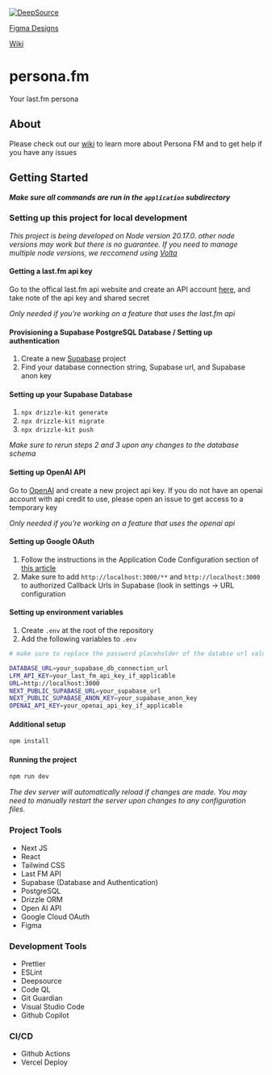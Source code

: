 [![DeepSource](https://app.deepsource.com/gh/raspberri05/persona.fm.svg/?label=active+issues&show_trend=true&token=9p4-QUwgsSV4p8YHA1UdV-hH)](https://app.deepsource.com/gh/raspberri05/persona.fm/)

[Figma Designs](https://www.figma.com/design/LLVawiL7F4SP9rlDuyGAtH/persona.fm?node-id=0-1&t=xhFhQpHwxTzcHNZl-1)

[Wiki](http://docs.personafm.com/)

# persona.fm

Your last.fm persona

## About

Please check out our [wiki](https://github.com/raspberri05/persona.fm/wiki) to learn more about Persona FM and to get help if you have any issues

## Getting Started
***Make sure all commands are run in the `application` subdirectory***
### Setting up this project for local development

_This project is being developed on Node version 20.17.0. other node versions may work but there is no guarantee. If you need to manage multiple node versions, we reccomend using [Volta](https://volta.sh)_

#### Getting a last.fm api key

Go to the offical last.fm api website and create an API account [here](https://www.last.fm/api/account/create), and take note of the api key and shared secret

*Only needed if you're working on a feature that uses the last.fm api*

#### Provisioning a Supabase PostgreSQL Database / Setting up authentication

1. Create a new [Supabase](https://supabase.com/) project
2. Find your database connection string, Supabase url, and Supabase anon key

#### Setting up your Supabase Database

1. `npx drizzle-kit generate`
2. `npx drizzle-kit migrate`
3. `npx drizzle-kit push`

_Make sure to rerun steps 2 and 3 upon any changes to the database schema_

#### Setting up OpenAI API

Go to [OpenAI](https://platform.openai.com/apps) and create a new project api key. If you do not have an openai account with api credit to use, please open an issue to get access to a temporary key

*Only needed if you're working on a feature that uses the openai api*

#### Setting up Google OAuth

1. Follow the instructions in the Application Code Configuration section of [this article](https://supabase.com/docs/guides/auth/social-login/auth-google?queryGroups=environment&environment=server#application-code-configuration)
2. Make sure to add `http://localhost:3000/**` and `http://localhost:3000` to authorized Callback Urls in Supabase (look in settings -> URL configuration

#### Setting up environment variables

1. Create `.env` at the root of the repository
2. Add the following variables to `.env`

```bash
# make sure to replace the password placeholder of the databse url value copied from Supabase with your actual password for the database

DATABASE_URL=your_supabase_db_connection_url
LFM_API_KEY=your_last_fm_api_key_if_applicable
URL=http://localhost:3000
NEXT_PUBLIC_SUPABASE_URL=your_supabase_url
NEXT_PUBLIC_SUPABASE_ANON_KEY=your_supabase_anon_key
OPENAI_API_KEY=your_openai_api_key_if_applicable
```

#### Additional setup

```bash
npm install
```

#### Running the project

```bash
npm run dev
```

_The dev server will automatically reload if changes are made. You may need to manually restart the server upon changes to any configuration files._

### Project Tools

-   Next JS
-   React
-   Tailwind CSS
-   Last FM API
-   Supabase (Database and Authentication)
-   PostgreSQL
-   Drizzle ORM
-   Open AI API
-   Google Cloud OAuth
-   Figma

### Development Tools

-   Prettier
-   ESLint
-   Deepsource
-   Code QL
-   Git Guardian
-   Visual Studio Code
-   Github Copilot

### CI/CD

-   Github Actions
-   Vercel Deploy
